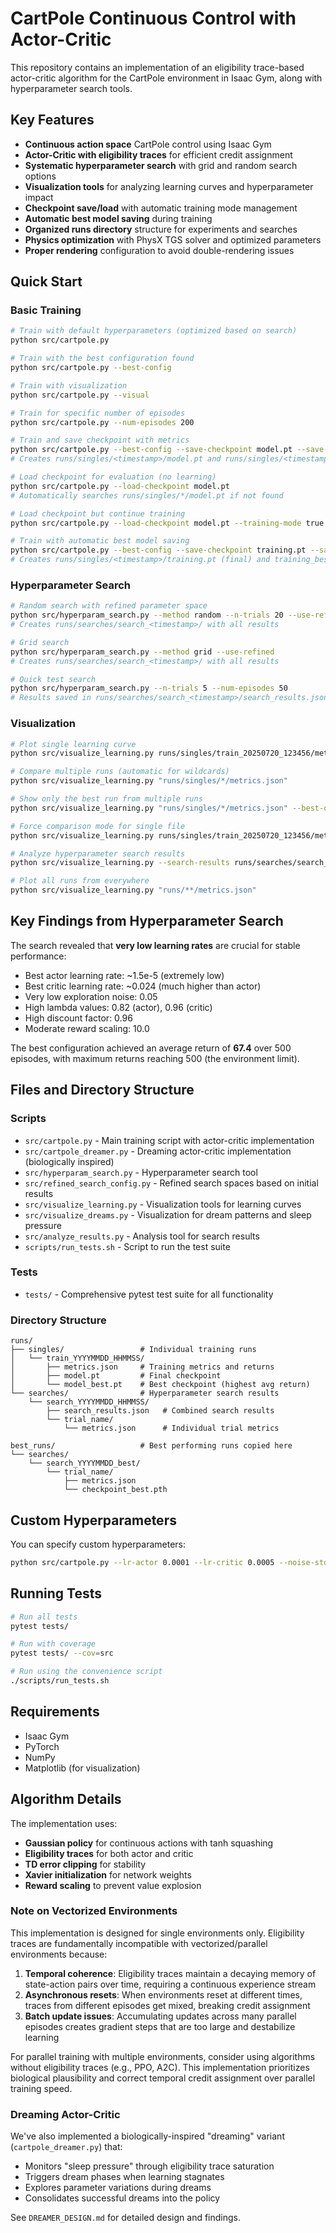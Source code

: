 # CartPole Continuous Control with Actor-Critic

This repository contains an implementation of an eligibility trace-based actor-critic algorithm for the CartPole environment in Isaac Gym, along with hyperparameter search tools.

## Key Features

- **Continuous action space** CartPole control using Isaac Gym
- **Actor-Critic with eligibility traces** for efficient credit assignment
- **Systematic hyperparameter search** with grid and random search options
- **Visualization tools** for analyzing learning curves and hyperparameter impact
- **Checkpoint save/load** with automatic training mode management
- **Automatic best model saving** during training
- **Organized runs directory** structure for experiments and searches
- **Physics optimization** with PhysX TGS solver and optimized parameters
- **Proper rendering** configuration to avoid double-rendering issues

## Quick Start

### Basic Training
```bash
# Train with default hyperparameters (optimized based on search)
python src/cartpole.py

# Train with the best configuration found
python src/cartpole.py --best-config

# Train with visualization
python src/cartpole.py --visual

# Train for specific number of episodes
python src/cartpole.py --num-episodes 200

# Train and save checkpoint with metrics
python src/cartpole.py --best-config --save-checkpoint model.pt --save-metrics
# Creates runs/singles/<timestamp>/model.pt and runs/singles/<timestamp>/metrics.json

# Load checkpoint for evaluation (no learning)
python src/cartpole.py --load-checkpoint model.pt
# Automatically searches runs/singles/*/model.pt if not found

# Load checkpoint but continue training
python src/cartpole.py --load-checkpoint model.pt --training-mode true

# Train with automatic best model saving
python src/cartpole.py --best-config --save-checkpoint training.pt --save-metrics
# Creates runs/singles/<timestamp>/training.pt (final) and training_best.pt (best avg return)
```

### Hyperparameter Search
```bash
# Random search with refined parameter space
python src/hyperparam_search.py --method random --n-trials 20 --use-refined
# Creates runs/searches/search_<timestamp>/ with all results

# Grid search
python src/hyperparam_search.py --method grid --use-refined
# Creates runs/searches/search_<timestamp>/ with all results

# Quick test search
python src/hyperparam_search.py --n-trials 5 --num-episodes 50
# Results saved in runs/searches/search_<timestamp>/search_results.json
```

### Visualization
```bash
# Plot single learning curve
python src/visualize_learning.py runs/singles/train_20250720_123456/metrics.json

# Compare multiple runs (automatic for wildcards)
python src/visualize_learning.py "runs/singles/*/metrics.json"

# Show only the best run from multiple runs
python src/visualize_learning.py "runs/singles/*/metrics.json" --best-only

# Force comparison mode for single file
python src/visualize_learning.py runs/singles/train_20250720_123456/metrics.json --compare

# Analyze hyperparameter search results
python src/visualize_learning.py --search-results runs/searches/search_20250720_123456/search_results.json

# Plot all runs from everywhere
python src/visualize_learning.py "runs/**/metrics.json"
```

## Key Findings from Hyperparameter Search

The search revealed that **very low learning rates** are crucial for stable performance:
- Best actor learning rate: ~1.5e-5 (extremely low)
- Best critic learning rate: ~0.024 (much higher than actor)
- Very low exploration noise: 0.05
- High lambda values: 0.82 (actor), 0.96 (critic)
- High discount factor: 0.96
- Moderate reward scaling: 10.0

The best configuration achieved an average return of **67.4** over 500 episodes, with maximum returns reaching 500 (the environment limit).

## Files and Directory Structure

### Scripts
- `src/cartpole.py` - Main training script with actor-critic implementation
- `src/cartpole_dreamer.py` - Dreaming actor-critic implementation (biologically inspired)
- `src/hyperparam_search.py` - Hyperparameter search tool
- `src/refined_search_config.py` - Refined search spaces based on initial results
- `src/visualize_learning.py` - Visualization tools for learning curves
- `src/visualize_dreams.py` - Visualization for dream patterns and sleep pressure
- `src/analyze_results.py` - Analysis tool for search results
- `scripts/run_tests.sh` - Script to run the test suite

### Tests
- `tests/` - Comprehensive pytest test suite for all functionality

### Directory Structure
```
runs/
├── singles/                 # Individual training runs
│   └── train_YYYYMMDD_HHMMSS/
│       ├── metrics.json     # Training metrics and returns
│       ├── model.pt         # Final checkpoint
│       └── model_best.pt    # Best checkpoint (highest avg return)
└── searches/                # Hyperparameter search results
    └── search_YYYYMMDD_HHMMSS/
        ├── search_results.json   # Combined search results
        └── trial_name/
            └── metrics.json      # Individual trial metrics

best_runs/                   # Best performing runs copied here
└── searches/
    └── search_YYYYMMDD_best/
        └── trial_name/
            ├── metrics.json
            └── checkpoint_best.pth
```

## Custom Hyperparameters

You can specify custom hyperparameters:
```bash
python src/cartpole.py --lr-actor 0.0001 --lr-critic 0.0005 --noise-std 0.1 --reward-scale 8.0
```

## Running Tests

```bash
# Run all tests
pytest tests/

# Run with coverage
pytest tests/ --cov=src

# Run using the convenience script
./scripts/run_tests.sh
```

## Requirements

- Isaac Gym
- PyTorch
- NumPy
- Matplotlib (for visualization)

## Algorithm Details

The implementation uses:
- **Gaussian policy** for continuous actions with tanh squashing
- **Eligibility traces** for both actor and critic
- **TD error clipping** for stability
- **Xavier initialization** for network weights
- **Reward scaling** to prevent value explosion

### Note on Vectorized Environments

This implementation is designed for single environments only. Eligibility traces are fundamentally incompatible with vectorized/parallel environments because:

1. **Temporal coherence**: Eligibility traces maintain a decaying memory of state-action pairs over time, requiring a continuous experience stream
2. **Asynchronous resets**: When environments reset at different times, traces from different episodes get mixed, breaking credit assignment
3. **Batch update issues**: Accumulating updates across many parallel episodes creates gradient steps that are too large and destabilize learning

For parallel training with multiple environments, consider using algorithms without eligibility traces (e.g., PPO, A2C). This implementation prioritizes biological plausibility and correct temporal credit assignment over parallel training speed.

### Dreaming Actor-Critic

We've also implemented a biologically-inspired "dreaming" variant (`cartpole_dreamer.py`) that:
- Monitors "sleep pressure" through eligibility trace saturation
- Triggers dream phases when learning stagnates
- Explores parameter variations during dreams
- Consolidates successful dreams into the policy

See `DREAMER_DESIGN.md` for detailed design and findings.